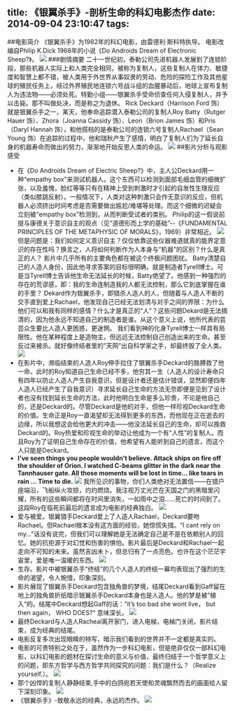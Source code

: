title: 《银翼杀手》-剖析生命的科幻电影杰作
date: 2014-09-04 23:10:47
tags:
---

##电影简介
《银翼杀手》为1982年的科幻电影，由雷德利·斯科特执导。
电影改编自Philip K.Dick 1968年的小说《Do Androids Dream of Electronic Sheep?》。
![](/img/《银翼杀手》-剖析生命的科幻电影杰作/yinyi1.jpg)
###剧情摘要
二十一世纪初，泰勒公司先进机器人发展到了连锁阶段，那些机器人实际上和人类完全相同，被称为复制人，这些复制人在体力、敏捷度和智慧上都不错，被人类用于外世界从事奴隶的劳动、危险的探险工作及其他星球的殖民任务上，经过外界殖民地连锁六号战斗组的血腥暴动后，地球上宣布复制人为违法物——必须处死。特勤小组——银翼杀手受命侦查任何入侵复制人，并予以击毙。那不叫做处决，而是称之为退休。
Rick Deckard（Harrison Ford 饰）就是银翼杀手之一，某天，他奉命追踪潜入泰勒公司的复制人Roy Batty（Rutger Hauer 饰）、Zhora（Joanna Cassidy 饰）、Leon（Brion James 饰）和Pris（Daryl Hannah 饰），和他搭档的是泰勒公司的连锁六号复制人Rachael（Sean Young 饰）在追踪的过程中，他和瑞秋产生了感情，明白了复制人们为了延长自身的机器寿命而做出的努力，渐渐地开始反思人类的命运。
![](/img/《银翼杀手》-剖析生命的科幻电影杰作/yinyi10.jpg)
##影片分析与观影感受
* 在《Do Androids Dream of Electric Sheep?》中，主人公Deckard用一种“empathy box”来测试机器人。这个东西可以检测到面部毛细血管的细微扩张，以及羞愧，脸红等等只有在精神上受到刺激时才引起的自发性生理反应（类似膝跳反射）。一般情况下，人类对这种刺激只会作无意识的反应，但机器人必须挤出时间考虑是否需要做出尴尬/难堪等处理。而这个细微的迟疑会立刻被“empathy box”检测到，从而判断受试者的类别。 
Philip的这一假说前提与康德关于意识自主的观点（见“道德形而上学的基础”--《FUNDAMENTAL PRINCIPLES OF THE METAPHYSIC OF MORALS》，1969）非常相近。
![](/img/《银翼杀手》-剖析生命的科幻电影杰作/yinyi9.jpg)
但是问题是：我们如何定义意识自主？仅仅依靠这些仪器难道就真的能界定意识的存在性吗？换言之，人将如何判断作为人本身与“机器”的区别？什么是真正的人？
影片中几乎所有的主要角色都在被这个终极问题困扰。
Batty清楚自己的人造人身份，因此他寻求答案的目标很明确，就是制造者Tyrell博士。可是当Tyrell博士告诉他生命无法延长的时候，Batty绝望了。他感到一种强烈的存在的荒谬感，即：我的生命连制造我的人都无法控制，那么它到底掌握在谁的手里？
Dekard作为银翼杀手，即猎杀人造人的人，但随着与人造人不断的交手直到爱上Rachael，他发现自己已经无法划清与对手之间的界限：为什么他们可以和我有同样的感情？什么才是真正的“人”？这些问题Dekard是无法搞清的，因为他永远不知道自己的制造者是谁。从这个意义上说，他所代表的芸芸众生要比人造人更困惑，更迷惘。
我们看到神的化身Tyrell博士一样具有局限性。他在某种程度上是造物主，但远远无法控制自己创造出来的生命。甚至反过来被杀。就好像终结者里的”天网”出自科学家之手，却最终毁了全人类。 
![](/img/《银翼杀手》-剖析生命的科幻电影杰作/yinyi8.jpg)
* 在影片中，濒临结束的人造人Roy伸手拉住了银翼杀手Deckard的胳膊救了他一命，此时的Roy知道自己生命已经不多，他穷其一生（人造人的设计寿命只有四年以防止人造人产生自我意识，但是设计者还是估计错误，显然即便四年人造人已经产生了自我意识）寻求延长自己生命的方法无奈即便是见到了设计者也没有找到延长生命的方法，此时他明白生命是多么珍贵，不论是他自己的，还是Deckard的。尽管Deckard是他的对手，但他一样珍视Deckard生命的价值。生命正是Roy一直渴望却无法得到更多的东西，而他现在正在逝去的边缘，所以我想这会给他更大的冲击——他没法延长自己的生命，却可以挽救Deckard的。Roy热爱和珍视生命的举动让他成为一个有“人性”的复制人。而且Roy为了证明自己生命存在的价值，他希望有人能听到自己的遗言，而这个人只能是Deckard。
* **I've seen things you people wouldn't believe. Attack ships on fire off the shoulder of Orion. I watched C-beams glitter in the dark near the Tannhauser gate. All those moments will be lost in time... like tears in rain
... Time to die.**
![](/img/《银翼杀手》-剖析生命的科幻电影杰作/yinyi11.jpg)
我所见识的事物，你们人类绝对无法置信——在猎户座端沿，飞船纵火攻掠，灼灼燃烧。我注视万丈光芒在天国之门的黑暗里闪耀，所有的这些瞬间都将在时间里消失，一如雨中之泪……死亡的时间到了。
这段Roy在临死前最后的遗言成为电影的经典独白。
![](/img/《银翼杀手》-剖析生命的科幻电影杰作/yinyi7.jpg)
* 爱与被爱。银翼猎手Deckard爱上了人造人Rachael，Deckard要吻Rachael。但Rachael根本没有这方面的经验，她惊慌失措。“I cant rely on my…”话没有说完，但我们可以理解她是无法确定自己是不是在依赖别人的回忆。她的抗拒源于对幻觉和伤害的惧怕。影片最后是Deckard和Rachael一起走向不可知的未来。虽然吉凶未卜，但总归有了一点亮色。也许在这个茫茫宇宙里，爱是唯一温暖的东西。 
![](/img/《银翼杀手》-剖析生命的科幻电影杰作/yinyi2.jpg)
* 生存。影片中被银翼杀手“终结”的几个人造人的终结一幕均表现出了强烈的生命的渴望，令人惋惜，印象深刻。
* 影片展现了银翼杀手Deckard包含独角兽的梦境，结尾Deckard看到Gaff留在地上的独角兽折纸暗示银翼杀手Deckard本身也是人造人。他的梦是被”植入“的。结尾中Deckard想起Gaff的话：“it’s too bad she wont live， but then again， WHO DOES?” 意味深长。
![](/img/《银翼杀手》-剖析生命的科幻电影杰作/yinyi3.jpg)
* 最终Deckard与人造人Racheal离开家门，进入电梯，电梯门关闭，影片结束，成为经典的结尾。
* 电影反复多次出现眼睛的特写，暗示我们看到的世界并不一定都是真实的。
* 电影的可贵特别之处在于，虽然作为一步科幻电影，但是绝非仅仅一部科幻电影，以科幻电影的题材在探讨生命的意义与价值，最终归结于一个哲学意义上的问题，即东方哲学与西方哲学共同探究的问题：我们是什么？（Realize yourself.）。
![](/img/《银翼杀手》-剖析生命的科幻电影杰作/yinyi4.jpg)
* 那个凶悍的复制人静静结束,手中的白鸽宛若天使和灵魂飘然而去的画面给人留下深刻印象。
![](/img/《银翼杀手》-剖析生命的科幻电影杰作/yinyi6.jpg)
* 《银翼杀手》-致敬永远的经典，永远的杰作。
![](/img/《银翼杀手》-剖析生命的科幻电影杰作/yinyi5.jpg)

